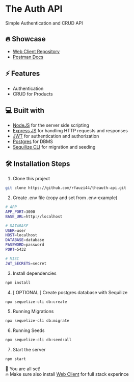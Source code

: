 # The Auth API

Simple Authentication and CRUD API

## 🔥 Showcase

- [Web Client Repository](https://documenter.getpostman.com/view/25042327/2s93Y3vLw1)
- [Postman Docs](https://documenter.getpostman.com/view/25042327/2s93Y3vLw1)

## ⚡ Features

- Authentication
- CRUD for Products

## 💻 Built with

- [NodeJS](https://github.com/nodejs/node) for the server side scripting
- [Express JS](https://github.com/exprjs/express) for handling HTTP requests and responses
- [JWT](https://github.com/auth0/node-jsonwebtoken) for authentication and authorization
- [Postgres](https://github.com/postgres/postgres) for DBMS
- [Sequilize CLI](https://github.com/sequelize/cli) for migration and seeding

## 🛠️ Installation Steps

1. Clone this project

```bash
git clone https://github.com/rfauzi44/theauth-api.git
```

2. Create .env file (copy and set from .env-example)

```bash
# APP
APP_PORT=3000
BASE_URL=http://localhost

# DATABASE
USER=user
HOST=localhost
DATABASE=database
PASSWORD=password
PORT=5432

# MISC
JWT_SECRETS=secret
```

3. Install dependencies

```bash
npm install
```

4. [ OPTIONAL ] Create postgres database with Sequilize

```bash
npx sequelize-cli db:create
```

5. Running Migrations

```bash
npx sequelize-cli db:migrate
```

6. Running Seeds

```bash
npx sequelize-cli db:seed:all
```

7. Start the server

```bash
npm start
```

🌟 You are all set!
<br>
🔥 Make sure also install [Web Client](https://documenter.getpostman.com/view/25042327/2s93Y3vLw1) for full stack experince
